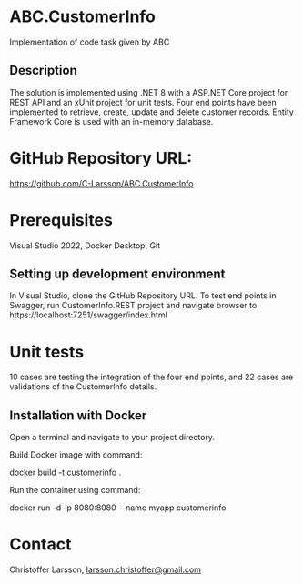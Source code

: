 # ABC.CustomerInfo
Implementation of code task given by ABC

## Description
The solution is implemented using .NET 8 with a ASP.NET Core project for REST API and an xUnit project for unit tests.
Four end points have been implemented to retrieve, create, update and delete customer records.
Entity Framework Core is used with an in-memory database.

# GitHub Repository URL:
https://github.com/C-Larsson/ABC.CustomerInfo

# Prerequisites
Visual Studio 2022,
Docker Desktop,
Git

## Setting up development environment
In Visual Studio, clone the GitHub Repository URL.
To test end points in Swagger, run CustomerInfo.REST project and navigate browser to https://localhost:7251/swagger/index.html

# Unit tests
10 cases are testing the integration of the four end points, and 22 cases are validations of the CustomerInfo details.

## Installation with Docker
Open a terminal and navigate to your project directory.

Build Docker image with command:

docker build -t customerinfo .

Run the container using command:

docker run -d -p 8080:8080 --name myapp customerinfo

# Contact
Christoffer Larsson, larsson.christoffer@gmail.com
